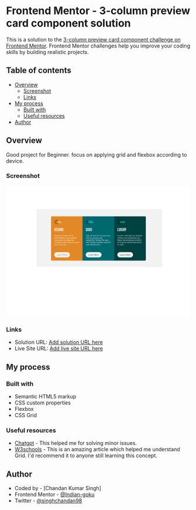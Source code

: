 # Frontend Mentor - 3-column preview card component solution

This is a solution to the [3-column preview card component challenge on Frontend Mentor](https://www.frontendmentor.io/challenges/3column-preview-card-component-pH92eAR2-). Frontend Mentor challenges help you improve your coding skills by building realistic projects. 

## Table of contents

- [Overview](#overview)
  - [Screenshot](#screenshot)
  - [Links](#links)
- [My process](#my-process)
  - [Built with](#built-with)
  - [Useful resources](#useful-resources)
- [Author](#author)


## Overview
Good project for Beginner. focus on applying grid and flexbox according to device. 

### Screenshot

![](./screenshot.png)


### Links

- Solution URL: [Add solution URL here](https://your-solution-url.com)
- Live Site URL: [Add live site URL here](https://your-live-site-url.com)

## My process

### Built with

- Semantic HTML5 markup
- CSS custom properties
- Flexbox
- CSS Grid


### Useful resources

- [Chatgpt](https://www.chat.openai.com/) - This helped me for solving minor issues. 
- [W3schools](https://www.w3schools.com/) - This is an amazing article which helped me understand Grid. I'd recommend it to anyone still learning this concept.

## Author

- Coded by - [Chandan Kumar Singh]
- Frontend Mentor - [@Indian-goku](https://www.frontendmentor.io/profile/Indian-goku)
- Twitter - [@singhchandan98](https://twitter.com/singhchandan98)


